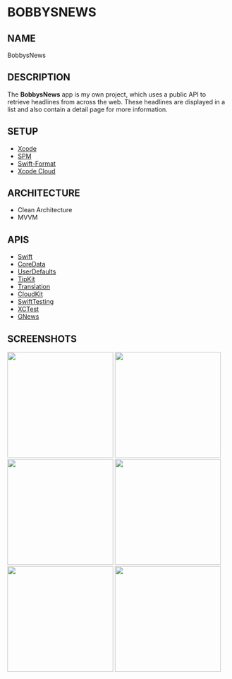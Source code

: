# BOBBYSNEWS

## NAME
BobbysNews

## DESCRIPTION
The **BobbysNews** app is my own project, which uses a public API to retrieve headlines from across the web. These headlines are displayed in a list and also contain a detail page for more information.

## SETUP
- [Xcode](https://developer.apple.com/xcode/)
- [SPM](https://github.com/swiftlang/swift-package-manager)
- [Swift-Format](https://github.com/swiftlang/swift-format)
- [Xcode Cloud](https://developer.apple.com/xcode-cloud/)

## ARCHITECTURE
- Clean Architecture
- MVVM

## APIS
- [Swift](https://github.com/swiftlang/swift)
- [CoreData](https://developer.apple.com/documentation/coredata)
- [UserDefaults](https://developer.apple.com/documentation/foundation/userdefaults)
- [TipKit](https://developer.apple.com/documentation/TipKit)
- [Translation](https://developer.apple.com/documentation/Translation)
- [CloudKit](https://developer.apple.com/documentation/CloudKit)
- [SwiftTesting](https://developer.apple.com/documentation/Testing)
- [XCTest](https://developer.apple.com/documentation/XCTest)
- [GNews](https://gnews.io)

## SCREENSHOTS
<img width="240" src="https://github.com/user-attachments/assets/5e9d482e-979c-4d86-871f-af46e01a5ee1#gh-light-mode-only">
<img width="240" src="https://github.com/user-attachments/assets/c31078f6-86a5-47b0-b9d7-59b2307da021#gh-dark-mode-only">
<img width="240" src="https://github.com/user-attachments/assets/73aa0e86-aed5-4808-9a7f-fd83ed973bcb#gh-light-mode-only">
<img width="240" src="https://github.com/user-attachments/assets/34d5302a-cbf8-42e5-82f1-d6328194cf45#gh-dark-mode-only">
<img width="240" src="https://github.com/user-attachments/assets/0cbbc861-64c5-4f08-88e1-0623c7d8a762#gh-light-mode-only">
<img width="240" src="https://github.com/user-attachments/assets/70db6150-b788-4ef3-a2a9-818ad8992414#gh-dark-mode-only">
